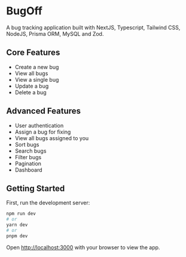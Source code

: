 # BugOff

A bug tracking application built with NextJS, Typescript, Tailwind CSS, NodeJS, Prisma ORM, MySQL and Zod.

## Core Features

- Create a new bug
- View all bugs
- View a single bug
- Update a bug
- Delete a bug

## Advanced Features

- User authentication
- Assign a bug for fixing
- View all bugs assigned to you
- Sort bugs
- Search bugs
- Filter bugs
- Pagination
- Dashboard

## Getting Started

First, run the development server:

```bash
npm run dev
# or
yarn dev
# or
pnpm dev
```

Open [http://localhost:3000](http://localhost:3000) with your browser to view the app.
